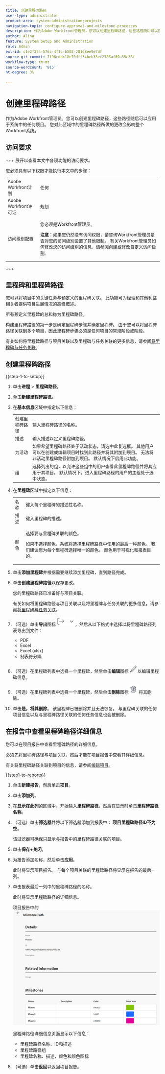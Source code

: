 ```yaml
---
title: 创建里程碑路径
user-type: administrator
product-area: system-administration;projects
navigation-topic: configure-approval-and-milestone-processes
description: 作为Adobe Workfront管理员，您可以创建里程碑路径，这些路径随后可以应用于系统中的任何项目。 您对此区域中的里程碑路径所做的更改会影响整个Workfront系统。
author: Alina
feature: System Setup and Administration
role: Admin
exl-id: c1e2f374-576c-4f1c-b502-281e8ee9e7df
source-git-commit: 7f96cddc18e70dff34beb33ef2785af69a55c36f
workflow-type: tm+mt
source-wordcount: '815'
ht-degree: 3%

---
```


# 创建里程碑路径

<!--Audited: 07/2024-->

<!--
NOTE: DON'T DELETE, DRAFT OR HIDE THIS ARTICLE. IT IS LINKED TO THE PRODUCT, THROUGH THE CONTEXT SENSITIVE HELP LINKS.
-->

<!--<span class="preview">The highlighted information on this page refers to functionality not yet generally available. It is available only in the Preview environment for all customers. After the monthly releases to Production, the same features are also available in the Production environment for customers who enabled fast releases. </span>   

<span class="preview">For information about fast releases, see [Enable or disable fast releases for your organization](/help/quicksilver/administration-and-setup/set-up-workfront/configure-system-defaults/enable-fast-release-process.md). </span>-->

作为Adobe Workfront管理员，您可以创建里程碑路径，这些路径随后可以应用于系统中的任何项目。 您对此区域中的里程碑路径所做的更改会影响整个Workfront系统。

## 访问要求

+++ 展开以查看本文中各项功能的访问要求。

您必须具有以下权限才能执行本文中的步骤：

<table style="table-layout:auto"> 
 <col> 
 <col> 
 <tbody> 
  <tr> 
   <td role="rowheader">Adobe Workfront计划</td> 
   <td>任何</td> 
  </tr> 
  <tr> 
   <td role="rowheader">Adobe Workfront许可证</td> 
   <td>规划</td> 
  </tr> 
  <tr> 
   <td role="rowheader">访问级别配置</td> 
   <td> <p>您必须是Workfront管理员。</p> <p><b>注意</b>：如果您仍然没有访问权限，请咨询Workfront管理员是否对您的访问级别设置了其他限制。 有关Workfront管理员如何修改您的访问级别的信息，请参阅<a href="../../../administration-and-setup/add-users/configure-and-grant-access/create-modify-access-levels.md" class="MCXref xref">创建或修改自定义访问级别</a>。</p> </td> 
  </tr> 
 </tbody> 
</table>

+++

## 里程碑和里程碑路径

您可以将项目中的关键任务与预定义的里程碑关联。 此功能可为经理和其他利益相关者提供项目进展情况的高级概述。

所有预定义里程碑的总和称为里程碑路径。

构建里程碑路径的第一步是确定里程碑步骤并确定里程碑。 由于您可以将里程碑路径关联到多个项目，因此里程碑步骤必须是任何项目的常规阶段或阶段。

有关如何将里程碑路径与项目关联以及里程碑与任务关联的更多信息，请参阅[将里程碑与任务关联](../../../manage-work/tasks/manage-tasks/associate-milestones-with-tasks.md)。

## 创建里程碑路径

{{step-1-to-setup}}

1. 单击&#x200B;**进程** > **里程碑路径**。
1. 单击&#x200B;**新建里程碑路径。**
1. 在&#x200B;**基本信息**&#x200B;区域中指定以下信息：

   <table style="table-layout:auto">
    <tr>
      <td>创建里程碑路径</td>
       <td>输入里程碑路径的名称。</td>
    </tr>
    <tr>
      <td>描述</td>
      <td>输入描述以定义里程碑路径。</td>
    </tr>
    <tr>
       <td>为活动</td>
      <td>如果希望里程碑路径处于活动状态，请选中此复选框。 其他用户可以在创建或编辑项目时找到此路径并将其附加到项目。 无法将非活动里程碑路径附加到项目。 默认情况下启用此功能。</td>
    </tr>
    <tr>
      <td>组</td>
      <td>选择列出的组，以允许这些组中的用户查看此里程碑路径并将其应用于其项目。 默认情况下，进入里程碑路径的用户的主组处于选中状态。</td>
    </tr>
   </table>

1. 在&#x200B;**里程碑**&#x200B;区域中指定以下信息：

   <table style="table-layout:auto"> 
    <col> 
    <col> 
    <tbody> 
     <tr> 
      <td role="rowheader">名称</td> 
      <td>键入每个里程碑的描述性名称。</td> 
     </tr> 
     <tr> 
      <td role="rowheader">描述</td> 
      <td>键入里程碑的描述。</td> 
     </tr> 
     <tr> 
      <td role="rowheader">颜色</td> 
      <td> <p>选择要与里程碑关联的颜色。 </p> <p>如果不选择颜色，系统将选择里程碑路径中使用的最后一种颜色。 我们建议您为每个里程碑选择唯一的颜色。 颜色用于可视化和报表目的。</p> </td> 
     </tr> 
    </tbody> 
   </table>

1. 单击&#x200B;**添加里程碑**&#x200B;并根据需要继续添加里程碑，直到路径完成。

1. 单击&#x200B;**创建里程碑路径**&#x200B;以保存更改。

   您的里程碑路径已准备好与项目关联。

   有关如何将里程碑路径与项目关联以及将里程碑与任务关联的更多信息，请参阅[将里程碑与任务关联](../../../manage-work/tasks/manage-tasks/associate-milestones-with-tasks.md)。


1. （可选）单击&#x200B;**导出**&#x200B;图标![导出图标](assets/export-icon.png)，然后从以下格式中选择以将里程碑路径列表导出到文件：

   * PDF
   * Excel
   * Excel (xlsx)
   * 制表符分隔

1. （可选）在里程碑列表中选择一个里程碑，然后单击&#x200B;**编辑**&#x200B;图标![编辑图标](assets/edit-icon.png)以编辑里程碑信息。
1. （可选）在里程碑列表中选择一个里程碑，然后单击&#x200B;**删除**&#x200B;图标![删除图标](assets/delete-icon.png)将其删除。
1. 单击&#x200B;**是，将其删除**。
该里程碑已被删除并且无法恢复。 与里程碑关联的任何项目信息以及与里程碑路径关联的任何任务信息也会被删除。


## 在报告中查看里程碑路径详细信息

您可以在项目报告中查看里程碑路径的详细信息。

必须先将里程碑路径与项目关联，然后才能在项目报告中查看其详细信息。

有关将里程碑路径关联到项目的信息，请参阅[编辑项目](/help/quicksilver/manage-work/projects/manage-projects/edit-projects.md)。

{{step1-to-reports}}

1. 单击&#x200B;**新建报告**，然后单击&#x200B;**项目**。
1. 单击&#x200B;**添加列**。
1. 在&#x200B;**显示在此列**&#x200B;的区域中，开始输入&#x200B;**里程碑路径**，然后在显示时单击&#x200B;**里程碑路径名称**。
1. （可选）单击&#x200B;**筛选器**&#x200B;并将以下筛选器添加到报表中： **项目里程碑路径ID不为空**。

   该过滤器可确保只显示与报告中的里程碑路径关联的项目。

1. 单击&#x200B;**保存+关闭**。
1. 为报告添加名称，然后单击&#x200B;**应用**。

   此时将显示项目报告。 与每个项目关联的里程碑路径将显示在报告的最后一列。
1. 单击报表最后一列中的里程碑路径的名称。

   此时将显示里程碑路径的详细信息。

   项目报告中的![里程碑路径详细信息](assets/milestone-details-from-project-report.png)

   里程碑路径详细信息页面显示以下信息：

   * 里程碑路径名称、ID和描述
   * 里程碑路径组
   * 里程碑名称、描述、颜色和颜色图标

1. （可选）单击&#x200B;**返回**&#x200B;以返回项目报告。



